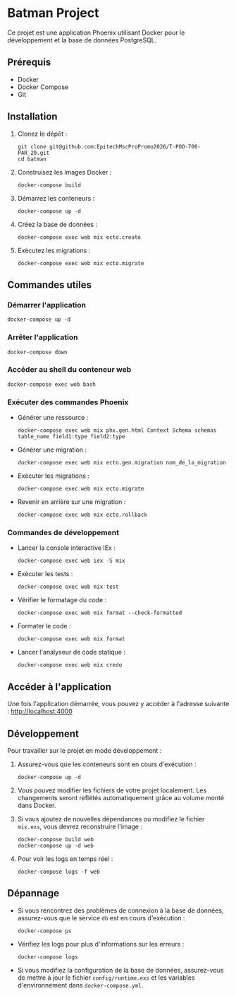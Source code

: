 # Batman Project

Ce projet est une application Phoenix utilisant Docker pour le développement et la base de données PostgreSQL.

## Prérequis

- Docker
- Docker Compose
- Git

## Installation

1. Clonez le dépôt :
   ```
   git clone git@github.com:EpitechMscProPromo2026/T-POO-700-PAR_20.git
   cd batman
   ```

2. Construisez les images Docker :
   ```
   docker-compose build
   ```

3. Démarrez les conteneurs :
   ```
   docker-compose up -d
   ```

4. Créez la base de données :
   ```
   docker-compose exec web mix ecto.create
   ```

5. Exécutez les migrations :
   ```
   docker-compose exec web mix ecto.migrate
   ```

## Commandes utiles

### Démarrer l'application
```
docker-compose up -d
```

### Arrêter l'application
```
docker-compose down
```

### Accéder au shell du conteneur web
```
docker-compose exec web bash
```

### Exécuter des commandes Phoenix

- Générer une ressource :
  ```
  docker-compose exec web mix phx.gen.html Context Schema schemas table_name field1:type field2:type
  ```

- Générer une migration :
  ```
  docker-compose exec web mix ecto.gen.migration nom_de_la_migration
  ```

- Exécuter les migrations :
  ```
  docker-compose exec web mix ecto.migrate
  ```

- Revenir en arrière sur une migration :
  ```
  docker-compose exec web mix ecto.rollback
  ```

### Commandes de développement

- Lancer la console interactive IEx :
  ```
  docker-compose exec web iex -S mix
  ```

- Exécuter les tests :
  ```
  docker-compose exec web mix test
  ```

- Vérifier le formatage du code :
  ```
  docker-compose exec web mix format --check-formatted
  ```

- Formater le code :
  ```
  docker-compose exec web mix format
  ```

- Lancer l'analyseur de code statique :
  ```
  docker-compose exec web mix credo
  ```

## Accéder à l'application

Une fois l'application démarrée, vous pouvez y accéder à l'adresse suivante :
[http://localhost:4000](http://localhost:4000)

## Développement

Pour travailler sur le projet en mode développement :

1. Assurez-vous que les conteneurs sont en cours d'exécution :
   ```
   docker-compose up -d
   ```

2. Vous pouvez modifier les fichiers de votre projet localement. Les changements seront reflétés automatiquement grâce au volume monté dans Docker.

3. Si vous ajoutez de nouvelles dépendances ou modifiez le fichier `mix.exs`, vous devrez reconstruire l'image :
   ```
   docker-compose build web
   docker-compose up -d web
   ```

4. Pour voir les logs en temps réel :
   ```
   docker-compose logs -f web
   ```

## Dépannage

- Si vous rencontrez des problèmes de connexion à la base de données, assurez-vous que le service `db` est en cours d'exécution :
  ```
  docker-compose ps
  ```

- Vérifiez les logs pour plus d'informations sur les erreurs :
  ```
  docker-compose logs
  ```

- Si vous modifiez la configuration de la base de données, assurez-vous de mettre à jour le fichier `config/runtime.exs` et les variables d'environnement dans `docker-compose.yml`.

```
